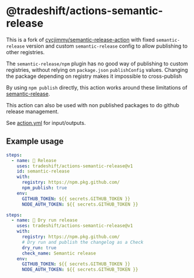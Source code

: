 # @tradeshift/actions-semantic-release

This is a fork of
[cycjimmy/semantic-release-action](https://github.com/cycjimmy/semantic-release-action)
with fixed `semantic-release` version and custom `semantic-release` config to
allow publishing to other registries.

The `semantic-release/npm` plugin has no good way of publishing to custom registries,
without relying on `package.json` `publishConfig` values. Changing the package
depending on registry makes it impossible to cross-publish

By using `npm publish` directly, this action works around these limitations of
[semantic-release](https://github.com/semantic-release/semantic-release).

This action can also be used with non published packages to do github release
management.

See [action.yml](action.yml) for input/outputs.

## Example usage

```yml
steps:
  - name: 🚀 Release
    uses: tradeshift/actions-semantic-release@v1
    id: semantic-release
    with:
      registry: https://npm.pkg.github.com/
      npm_publish: true
    env:
      GITHUB_TOKEN: ${{ secrets.GITHUB_TOKEN }}
      NODE_AUTH_TOKEN: ${{ secrets.GITHUB_TOKEN }}
```

```yml
steps:
  - name: 🚀 Dry run release
    uses: tradeshift/actions-semantic-release@v1
    with:
      registry: https://npm.pkg.github.com/
      # Dry run and publish the changelog as a Check
      dry_run: true
      check_name: Semantic release
    env:
      GITHUB_TOKEN: ${{ secrets.GITHUB_TOKEN }}
      NODE_AUTH_TOKEN: ${{ secrets.GITHUB_TOKEN }}
```

